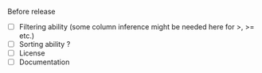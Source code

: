 Before release
- [ ] Filtering ability (some column inference might be needed here for >, >= etc.)
- [ ] Sorting ability ?
- [ ] License
- [ ] Documentation